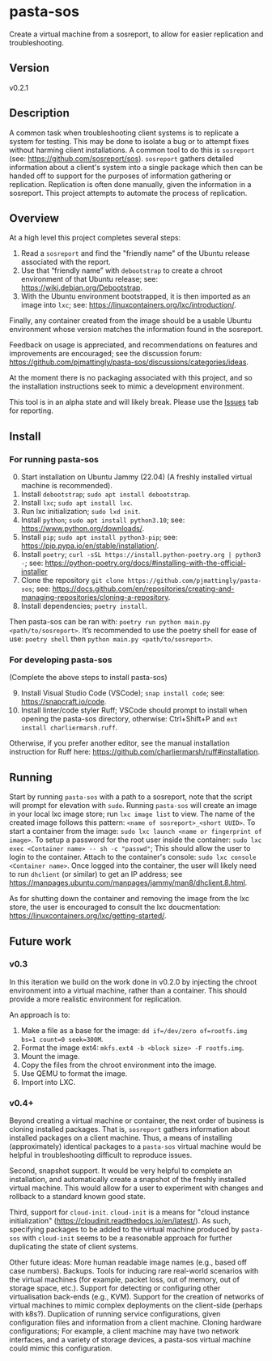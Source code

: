 # pasta-sos
Create a virtual machine from a sosreport, to allow for easier replication and troubleshooting.

## Version
v0.2.1

## Description
A common task when troubleshooting client systems is to replicate a system for testing. This may be done to isolate a bug or to attempt fixes without harming client installations. A common tool to do this is `sosreport` (see: https://github.com/sosreport/sos). `sosreport` gathers detailed information about a client's system into a single package which then can be handed off to support for the purposes of information gathering or replication. Replication is often done manually, given the information in a sosreport. This project attempts to automate the process of replication.

## Overview

At a high level this project completes several steps:

1) Read a `sosreport` and find the "friendly name" of the Ubuntu release associated with the report.
2) Use that “friendly name” with `debootstrap` to create a chroot environment of that Ubuntu release; see: https://wiki.debian.org/Debootstrap.
3) With the Ubuntu environment bootstrapped, it is then imported as an image into `lxc`; see: https://linuxcontainers.org/lxc/introduction/.

Finally, any container created from the image should be a usable Ubuntu environment whose version matches the information found in the sosreport.

Feedback on usage is appreciated, and recommendations on features and improvements are encouraged; see the discussion forum: https://github.com/pjmattingly/pasta-sos/discussions/categories/ideas.

At the moment there is no packaging associated with this project, and so the installation instructions seek to mimic a development environment.

This tool is in an alpha state and will likely break. Please use the [Issues](https://github.com/pjmattingly/pasta-sos/issues) tab for reporting.

## Install

### For running pasta-sos

0) Start installation on Ubuntu Jammy (22.04) (A freshly installed virtual machine is recommended).
1) Install `debootstrap`; `sudo apt install debootstrap`.
2) Install `lxc`; `sudo apt install lxc`.
3) Run lxc initialization; `sudo lxd init`.
4) Install `python`; `sudo apt install python3.10`; see: https://www.python.org/downloads/.
5) Install `pip`; `sudo apt install python3-pip`; see: https://pip.pypa.io/en/stable/installation/.
6) Install `poetry`; `curl -sSL https://install.python-poetry.org | python3 -`; see: https://python-poetry.org/docs/#installing-with-the-official-installer
7) Clone the repository `git clone https://github.com/pjmattingly/pasta-sos`; see: https://docs.github.com/en/repositories/creating-and-managing-repositories/cloning-a-repository.
8) Install dependencies; `poetry install`.

Then pasta-sos can be ran with: `poetry run python main.py <path/to/sosreport>`. It’s recommended to use the poetry shell for ease of use: `poetry shell` then  `python main.py <path/to/sosreport>`.

### For developing pasta-sos

(Complete the above steps to install pasta-sos)

9) Install Visual Studio Code (VSCode); `snap install code`; see: https://snapcraft.io/code.
10) Install linter/code styler Ruff; VSCode should prompt to install when opening the pasta-sos directory, otherwise: Ctrl+Shift+P and `ext install charliermarsh.ruff`.

Otherwise, if you prefer another editor, see the manual installation instruction for Ruff here: https://github.com/charliermarsh/ruff#installation.

## Running

Start by running `pasta-sos` with a path to a sosreport, note that the script will prompt for elevation with `sudo`. Running `pasta-sos` will create an image in your local lxc image store; run `lxc image list` to view. The name of the created image follows this pattern: `<name of sosreport>_<short UUID>`. To start a container from the image: `sudo lxc launch <name or fingerprint of image>`. To setup a password for the root user inside the container: `sudo lxc exec <Container name> -- sh -c "passwd"`; This should allow the user to login to the container. Attach to the container's console: `sudo lxc console <Container name>`. Once logged into the container, the user will likely need to run `dhclient` (or similar) to get an IP address; see https://manpages.ubuntu.com/manpages/jammy/man8/dhclient.8.html.

As for shutting down the container and removing the image from the lxc store, the user is encouraged to consult the lxc doucmentation: https://linuxcontainers.org/lxc/getting-started/.

## Future work

### v0.3

In this iteration we build on the work done in v0.2.0 by injecting the chroot environment into a virtual machine, rather than a container. This should provide a more realistic environment for replication.

An approach is to:

1) Make a file as a base for the image: `dd if=/dev/zero of=rootfs.img bs=1 count=0 seek=300M`.
2) Format the image ext4: `mkfs.ext4 -b <block size> -F rootfs.img`.
3) Mount the image.
3) Copy the files from the chroot environment into the image.
4) Use QEMU to format the image.
5) Import into LXC.

### v0.4+

Beyond creating a virtual machine or container, the next order of business is cloning installed packages. That is, `sosreport` gathers information about installed packages on a client machine. Thus, a means of installing (approximately) identical packages to a `pasta-sos` virtual machine would be helpful in troubleshooting difficult to reproduce issues.

Second, snapshot support. It would be very helpful to complete an installation, and automatically create a snapshot of the freshly installed virtual machine. This would allow for a user to experiment with changes and rollback to a standard known good state.

Third, support for `cloud-init`. `cloud-init` is a means for "cloud instance initialization" (https://cloudinit.readthedocs.io/en/latest/). As such, specifying packages to be added to the virtual machine produced by `pasta-sos` with `cloud-init` seems to be a reasonable approach for further duplicating the state of client systems.

Other future ideas: More human readable image names (e.g., based off case numbers). Backups. Tools for inducing rare real-world scenarios with the virtual machines (for example, packet loss, out of memory, out of storage space, etc.). Support for detecting or configuring other virtualisation back-ends (e.g., KVM). Support for the creation of networks of virtual machines to mimic complex deployments on the client-side (perhaps with k8s?). Duplication of running service configurations, given configuration files and information from a client machine. Cloning hardware configurations; For example, a client machine may have two network interfaces, and a variety of storage devices, a pasta-sos virtual machine could mimic this configuration.

